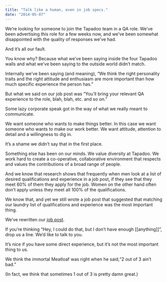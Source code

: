 ```yaml
---
title: "Talk like a human, even in job specs."
date: "2014-05-07"
---
```


We’re looking for someone to join the Tapadoo team in a QA role. We’ve been advertising this role for a few weeks now, and we’ve been somewhat disappointed with the quality of responses we’ve had.

And it’s all our fault.

You know why? Because what we’ve been saying inside the four Tapadoo walls and what we’ve been saying to the outside world didn’t match.

Internally we’ve been saying (and meaning), “We think the right personality traits and the right attitude and enthusiasm are more important than how much specific experience the person has.”

But what we said on our job post was “You’ll bring your relevant QA experience to the role, blah, blah, etc. and so on.”

Some lazy corporate speak got in the way of what we really meant to communicate.

We want someone who wants to make things better. In this case we want someone who wants to make our work better. We want attitude, attention to detail and a willingness to dig in.

It’s a shame we didn’t say that in the first place.

Something else has been on our minds. We value diversity at Tapadoo. We work hard to create a co-operative, collaborative environment that respects and values the contributions of a broad range of people.

And we know that research shows that frequently when men look at a list of desired qualifications and experience in a job post, if they see that they meet 60% of them they apply for the job. Women on the other hand often don’t apply unless they meet all 100% of the qualifications.

We know that, and yet we still wrote a job post that suggested that matching our laundry list of qualifications and experience was the most important thing.

We’ve rewritten our [job post](https://clinch.io/companies/tapadoo/jobs/qa-specialist-mobile-apps "QA Role").

If you’re thinking “Hey, I could do that, but I don’t have enough \[\[anything\]\]”, drop us a line. We’d like to talk to you.

It’s nice if you have some direct experience, but it’s not the most important thing to us.

We think the immortal Meatloaf was right when he said,“2 out of 3 ain’t bad.”

(In fact, we think that sometimes 1 out of 3 is pretty damn great.)
